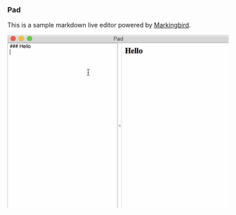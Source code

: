 ### Pad

This is a sample markdown live editor powered by [Markingbird](https://github.com/kristopherjohnson/Markingbird).

![sample](sample.gif)

